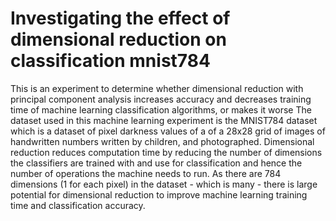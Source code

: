 # Investigating the effect of dimensional reduction on classification mnist784
 This is an experiment to determine whether dimensional reduction with principal component analysis increases accuracy and decreases training time of machine learning classification algorithms, or makes it worse
The dataset used in this machine learning experiment is the MNIST784 dataset which is a dataset of pixel darkness values of a of a 28x28 grid of images of handwritten numbers written by children, and photographed. Dimensional reduction reduces computation time by reducing the number of dimensions the classifiers are trained with and use for classification and hence the number of operations the machine needs to run. As there are 784 dimensions (1 for each pixel) in the dataset - which is many - there is large potential for dimensional reduction to improve machine learning training time and classification accuracy.